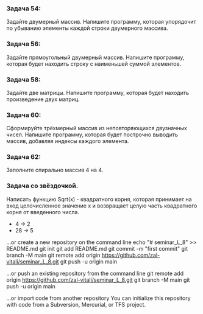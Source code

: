 ﻿### Задача 54: 
Задайте двумерный массив. Напишите программу, которая упорядочит по убыванию элементы каждой строки двумерного массива.

### Задача 56: 
Задайте прямоугольный двумерный массив. Напишите программу, которая будет находить строку с наименьшей суммой элементов.

### Задача 58: 
Задайте две матрицы. Напишите программу, которая будет находить произведение двух матриц.

### Задача 60: 
Сформируйте трёхмерный массив из неповторяющихся двузначных чисел. Напишите программу, которая будет построчно выводить массив, добавляя индексы каждого элемента.

### Задача 62: 
Заполните спирально массив 4 на 4.

### Задача со звёздочкой.
Написать функцию Sqrt(x) - квадратного корня, которая принимает на вход целочисленное значение x и возвращает целую часть квадратного корня от введенного числа.
* 4 -> 2
* 28 -> 5


…or create a new repository on the command line
echo "# seminar_L_8" >> README.md
git init
git add README.md
git commit -m "first commit"
git branch -M main
git remote add origin https://github.com/zal-vitali/seminar_L_8.git
git push -u origin main

…or push an existing repository from the command line
git remote add origin https://github.com/zal-vitali/seminar_L_8.git
git branch -M main
git push -u origin main

…or import code from another repository
You can initialize this repository with code from a Subversion, Mercurial, or TFS project.